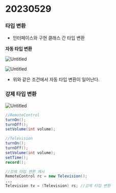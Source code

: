 # 20230529

### 타입 변환

- 인터페이스와 구현 클래스 간 타입 변환

**자동 타입 변환**

![Untitled](0529led.png)

![Untitled](0529led%201.png)

- 위와 같은 조건에서 자동 타입 변환이 일어난다.

### 

### 강제 타입 변환

![Untitled](0529led%202.png)

```java
//RemoteControl
turnOn();
turnOff();
setVolume(int volume);
```

```java
//Television
turnOn();
turnOff();
setVolume(int volume);
setTime();
record();
```

```java
//강제 타입 변환 예시
RemoteControl rc = new Television();
...
Television tv = (Television) rc; //강제 타입 변환
```
